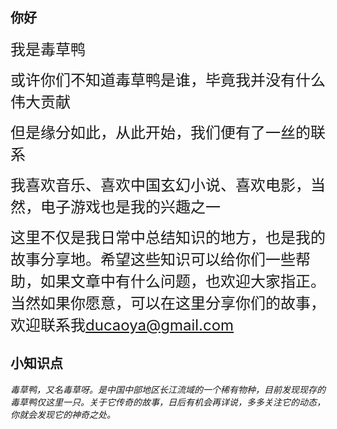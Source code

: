 ## 你好

<font size=5>我是毒草鸭</font>

<font size=5>或许你们不知道毒草鸭是谁，毕竟我并没有什么伟大贡献</font>

<font size=5>但是缘分如此，从此开始，我们便有了一丝的联系</font>

<font size=5>我喜欢音乐、喜欢中国玄幻小说、喜欢电影，当然，电子游戏也是我的兴趣之一</font>

<font size=5>这里不仅是我日常中总结知识的地方，也是我的故事分享地。希望这些知识可以给你们一些帮助，如果文章中有什么问题，也欢迎大家指正。当然如果你愿意，可以在这里分享你们的故事，欢迎联系我<ducaoya@gmail.com></font>

## 小知识点

_毒草鸭，又名毒草呀。是中国中部地区长江流域的一个稀有物种，目前发现现存的毒草鸭仅这里一只。关于它传奇的故事，日后有机会再详说，多多关注它的动态，你就会发现它的神奇之处。_
